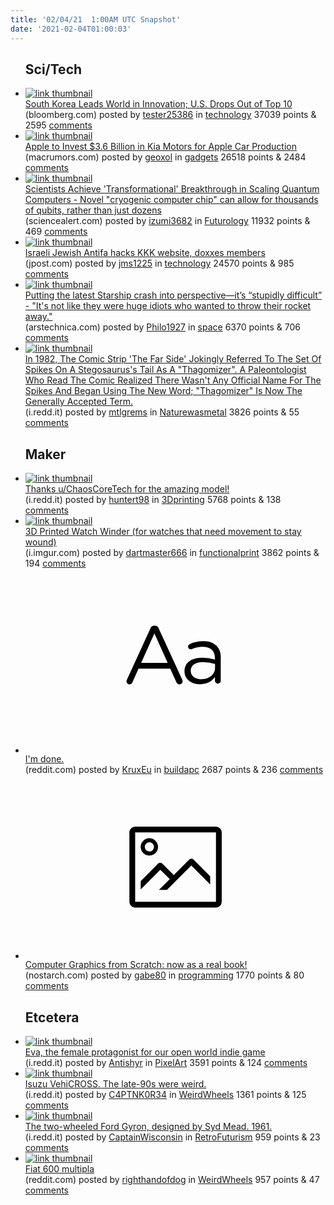 ```yaml
---
title: '02/04/21  1:00AM UTC Snapshot'
date: '2021-02-04T01:00:03'
---
```

<ul>
<h2>Sci/Tech</h2>

<li><a href='https://www.bloomberg.com/news/articles/2021-02-03/south-korea-leads-world-in-innovation-u-s-drops-out-of-top-10'><img src='https://a.thumbs.redditmedia.com/b9LFo3AStU2Gl6heQKxdvaYS3JuKk0_GFxM-VUvpEH8.jpg' alt='link thumbnail'></a><div><div class='linkTitle'><a href='https://www.bloomberg.com/news/articles/2021-02-03/south-korea-leads-world-in-innovation-u-s-drops-out-of-top-10'>South Korea Leads World in Innovation; U.S. Drops Out of Top 10</a></div>(bloomberg.com) posted by <a href='https://www.reddit.com/user/tester25386'>tester25386</a> in <a href='https://www.reddit.com/r/technology'>technology</a> 37039 points & 2595 <a href='https://www.reddit.com/r/technology/comments/lbhkez/south_korea_leads_world_in_innovation_us_drops/'>comments</a></div></li>

<li><a href='https://www.macrumors.com/2021/02/03/apple-car-kia-investment/'><img src='https://b.thumbs.redditmedia.com/cBQ5TaOdhsKt4qlJtFIQA6nJOlMZBGHZJbKI3O_FWys.jpg' alt='link thumbnail'></a><div><div class='linkTitle'><a href='https://www.macrumors.com/2021/02/03/apple-car-kia-investment/'>Apple to Invest $3.6 Billion in Kia Motors for Apple Car Production</a></div>(macrumors.com) posted by <a href='https://www.reddit.com/user/geoxol'>geoxol</a> in <a href='https://www.reddit.com/r/gadgets'>gadgets</a> 26518 points & 2484 <a href='https://www.reddit.com/r/gadgets/comments/lbnjid/apple_to_invest_36_billion_in_kia_motors_for/'>comments</a></div></li>

<li><a href='https://www.sciencealert.com/scientists-achieve-transformational-breakthrough-in-scaling-up-quantum-computers'><img src='https://b.thumbs.redditmedia.com/-AMSOaObVFs5jpTmFaShV4orVKC9O5_qArvIbrDshsc.jpg' alt='link thumbnail'></a><div><div class='linkTitle'><a href='https://www.sciencealert.com/scientists-achieve-transformational-breakthrough-in-scaling-up-quantum-computers'>Scientists Achieve 'Transformational' Breakthrough in Scaling Quantum Computers - Novel "cryogenic computer chip" can allow for thousands of qubits, rather than just dozens</a></div>(sciencealert.com) posted by <a href='https://www.reddit.com/user/izumi3682'>izumi3682</a> in <a href='https://www.reddit.com/r/Futurology'>Futurology</a> 11932 points & 469 <a href='https://www.reddit.com/r/Futurology/comments/lbixzh/scientists_achieve_transformational_breakthrough/'>comments</a></div></li>

<li><a href='https://www.jpost.com/diaspora/antisemitism/israeli-jewish-antifa-hacks-kkk-website-doxxes-members-657546'><img src='https://b.thumbs.redditmedia.com/bwf5Jg7mK3G7ej9RnB2NRj06-Ap-lLnz_qaGe_n3x2M.jpg' alt='link thumbnail'></a><div><div class='linkTitle'><a href='https://www.jpost.com/diaspora/antisemitism/israeli-jewish-antifa-hacks-kkk-website-doxxes-members-657546'>Israeli Jewish Antifa hacks KKK website, doxxes members</a></div>(jpost.com) posted by <a href='https://www.reddit.com/user/jms1225'>jms1225</a> in <a href='https://www.reddit.com/r/technology'>technology</a> 24570 points & 985 <a href='https://www.reddit.com/r/technology/comments/lbtgfk/israeli_jewish_antifa_hacks_kkk_website_doxxes/'>comments</a></div></li>

<li><a href='https://arstechnica.com/science/2021/02/as-starships-crash-understand-this-is-a-stupidly-difficult-thing-to-do/'><img src='https://b.thumbs.redditmedia.com/qLfa7UGywJubKk0Dqfbk3IX0Va840W6cEb4DxeTLBvA.jpg' alt='link thumbnail'></a><div><div class='linkTitle'><a href='https://arstechnica.com/science/2021/02/as-starships-crash-understand-this-is-a-stupidly-difficult-thing-to-do/'>Putting the latest Starship crash into perspective—it’s “stupidly difficult” - "It's not like they were huge idiots who wanted to throw their rocket away."</a></div>(arstechnica.com) posted by <a href='https://www.reddit.com/user/Philo1927'>Philo1927</a> in <a href='https://www.reddit.com/r/space'>space</a> 6370 points & 706 <a href='https://www.reddit.com/r/space/comments/lbquba/putting_the_latest_starship_crash_into/'>comments</a></div></li>

<li><a href='https://i.redd.it/cq0773si89f61.png'><img src='https://b.thumbs.redditmedia.com/cwiupI4DE_o2FrcN5fdRG2FDI6mD_2KVbQYZKtgOC7M.jpg' alt='link thumbnail'></a><div><div class='linkTitle'><a href='https://i.redd.it/cq0773si89f61.png'>In 1982, The Comic Strip 'The Far Side' Jokingly Referred To The Set Of Spikes On A Stegosaurus's Tail As A "Thagomizer". A Paleontologist Who Read The Comic Realized There Wasn't Any Official Name For The Spikes And Began Using The New Word; "Thagomizer" Is Now The Generally Accepted Term.</a></div>(i.redd.it) posted by <a href='https://www.reddit.com/user/mtlgrems'>mtlgrems</a> in <a href='https://www.reddit.com/r/Naturewasmetal'>Naturewasmetal</a> 3826 points & 55 <a href='https://www.reddit.com/r/Naturewasmetal/comments/lbmb53/in_1982_the_comic_strip_the_far_side_jokingly/'>comments</a></div></li>

<h2>Maker</h2>

<li><a href='https://i.redd.it/99v5enlix9f61.jpg'><img src='https://b.thumbs.redditmedia.com/h7KpxEMaRxsaLK9TxI46lNOcm1uhN8QVgZuKOXk75oc.jpg' alt='link thumbnail'></a><div><div class='linkTitle'><a href='https://i.redd.it/99v5enlix9f61.jpg'>Thanks u/ChaosCoreTech for the amazing model!</a></div>(i.redd.it) posted by <a href='https://www.reddit.com/user/huntert98'>huntert98</a> in <a href='https://www.reddit.com/r/3Dprinting'>3Dprinting</a> 5768 points & 138 <a href='https://www.reddit.com/r/3Dprinting/comments/lboui8/thanks_uchaoscoretech_for_the_amazing_model/'>comments</a></div></li>

<li><a href='https://i.imgur.com/bYPGinv.gifv'><img src='https://a.thumbs.redditmedia.com/iHoxfxF7hLcn8bADg6Yl_gHoXpqbCiIk3lL-m6fXty8.jpg' alt='link thumbnail'></a><div><div class='linkTitle'><a href='https://i.imgur.com/bYPGinv.gifv'>3D Printed Watch Winder (for watches that need movement to stay wound)</a></div>(i.imgur.com) posted by <a href='https://www.reddit.com/user/dartmaster666'>dartmaster666</a> in <a href='https://www.reddit.com/r/functionalprint'>functionalprint</a> 3862 points & 194 <a href='https://www.reddit.com/r/functionalprint/comments/lbnz39/3d_printed_watch_winder_for_watches_that_need/'>comments</a></div></li>

<li><a href='https://www.reddit.com/r/buildapc/comments/lbkzd4/im_done/'><svg version='1.1' viewBox='-34 -12 104 64' preserveAspectRatio='xMidYMid slice' xmlns='http://www.w3.org/2000/svg' xmlns:xlink='http://www.w3.org/1999/xlink'>
    <title>text link thumbnail</title>
    <path d='M12.19,8.84a1.45,1.45,0,0,0-1.4-1h-.12a1.46,1.46,0,0,0-1.42,1L1.14,26.56a1.29,1.29,0,0,0-.14.59,1,1,0,0,0,1,1,1.12,1.12,0,0,0,1.08-.77l2.08-4.65h11l2.08,4.59a1.24,1.24,0,0,0,1.12.83,1.08,1.08,0,0,0,1.08-1.08,1.64,1.64,0,0,0-.14-.57ZM6.08,20.71l4.59-10.22,4.6,10.22Z'>
    </path>
    <path d='M32.24,14.78A6.35,6.35,0,0,0,27.6,13.2a11.36,11.36,0,0,0-4.7,1,1,1,0,0,0-.58.89,1,1,0,0,0,.94.92,1.23,1.23,0,0,0,.39-.08,8.87,8.87,0,0,1,3.72-.81c2.7,0,4.28,1.33,4.28,3.92v.5a15.29,15.29,0,0,0-4.42-.61c-3.64,0-6.14,1.61-6.14,4.64v.05c0,2.95,2.7,4.48,5.37,4.48a6.29,6.29,0,0,0,5.19-2.48V26.9a1,1,0,0,0,1,1,1,1,0,0,0,1-1.06V19A5.71,5.71,0,0,0,32.24,14.78Zm-.56,7.7c0,2.28-2.17,3.89-4.81,3.89-1.94,0-3.61-1.06-3.61-2.86v-.06c0-1.8,1.5-3,4.2-3a15.2,15.2,0,0,1,4.22.61Z'>
    </path>
    </svg></a><div><div class='linkTitle'><a href='https://www.reddit.com/r/buildapc/comments/lbkzd4/im_done/'>I'm done.</a></div>(reddit.com) posted by <a href='https://www.reddit.com/user/KruxEu'>KruxEu</a> in <a href='https://www.reddit.com/r/buildapc'>buildapc</a> 2687 points & 236 <a href='https://www.reddit.com/r/buildapc/comments/lbkzd4/im_done/'>comments</a></div></li>

<li><a href='https://nostarch.com/computer-graphics-scratch'><svg version='1.1' viewBox='-34 -14 104 64' preserveAspectRatio='xMidYMid meet' xmlns='http://www.w3.org/2000/svg' xmlns:xlink='http://www.w3.org/1999/xlink'>
    <title>link thumbnail</title>
    <path d='M32,4H4A2,2,0,0,0,2,6V30a2,2,0,0,0,2,2H32a2,2,0,0,0,2-2V6A2,2,0,0,0,32,4ZM4,30V6H32V30Z'></path>
    <path d='M8.92,14a3,3,0,1,0-3-3A3,3,0,0,0,8.92,14Zm0-4.6A1.6,1.6,0,1,1,7.33,11,1.6,1.6,0,0,1,8.92,9.41Z'></path>
    <path d='M22.78,15.37l-5.4,5.4-4-4a1,1,0,0,0-1.41,0L5.92,22.9v2.83l6.79-6.79L16,22.18l-3.75,3.75H15l8.45-8.45L30,24V21.18l-5.81-5.81A1,1,0,0,0,22.78,15.37Z'></path>
    </svg></a><div><div class='linkTitle'><a href='https://nostarch.com/computer-graphics-scratch'>Computer Graphics from Scratch: now as a real book!</a></div>(nostarch.com) posted by <a href='https://www.reddit.com/user/gabe80'>gabe80</a> in <a href='https://www.reddit.com/r/programming'>programming</a> 1770 points & 80 <a href='https://www.reddit.com/r/programming/comments/lbmda2/computer_graphics_from_scratch_now_as_a_real_book/'>comments</a></div></li>

<h2>Etcetera</h2>

<li><a href='https://i.redd.it/iaw992ibe9f61.gif'><img src='https://b.thumbs.redditmedia.com/zFQT5wKtjgBM8ACNpeDeUjcaSK_W7INbeh0s1Qfetxs.jpg' alt='link thumbnail'></a><div><div class='linkTitle'><a href='https://i.redd.it/iaw992ibe9f61.gif'>Eva, the female protagonist for our open world indie game</a></div>(i.redd.it) posted by <a href='https://www.reddit.com/user/Antishyr'>Antishyr</a> in <a href='https://www.reddit.com/r/PixelArt'>PixelArt</a> 3591 points & 124 <a href='https://www.reddit.com/r/PixelArt/comments/lbmu33/eva_the_female_protagonist_for_our_open_world/'>comments</a></div></li>

<li><a href='https://i.redd.it/z62qrtyhg6f61.jpg'><img src='https://a.thumbs.redditmedia.com/TI6zexe6C__1AKnlCdFON3xDihgcv16Wt-UPqphTUS8.jpg' alt='link thumbnail'></a><div><div class='linkTitle'><a href='https://i.redd.it/z62qrtyhg6f61.jpg'>Isuzu VehiCROSS. The late-90s were weird.</a></div>(i.redd.it) posted by <a href='https://www.reddit.com/user/C4PTNK0R34'>C4PTNK0R34</a> in <a href='https://www.reddit.com/r/WeirdWheels'>WeirdWheels</a> 1361 points & 125 <a href='https://www.reddit.com/r/WeirdWheels/comments/lbdtms/isuzu_vehicross_the_late90s_were_weird/'>comments</a></div></li>

<li><a href='https://i.redd.it/bv2e870enbf61.jpg'><img src='https://b.thumbs.redditmedia.com/3tqR_UM2QtiIwnbnDC5s3vivA-Edj3SV_2WNne4uS2w.jpg' alt='link thumbnail'></a><div><div class='linkTitle'><a href='https://i.redd.it/bv2e870enbf61.jpg'>The two-wheeled Ford Gyron, designed by Syd Mead. 1961.</a></div>(i.redd.it) posted by <a href='https://www.reddit.com/user/CaptainWisconsin'>CaptainWisconsin</a> in <a href='https://www.reddit.com/r/RetroFuturism'>RetroFuturism</a> 959 points & 23 <a href='https://www.reddit.com/r/RetroFuturism/comments/lbx9cr/the_twowheeled_ford_gyron_designed_by_syd_mead/'>comments</a></div></li>

<li><a href='https://www.reddit.com/gallery/lbpj62'><img src='https://b.thumbs.redditmedia.com/0T2EEvWqNPGQRwDDSq2EbkDi3LGw8O0DGgg8ko20H-w.jpg' alt='link thumbnail'></a><div><div class='linkTitle'><a href='https://www.reddit.com/gallery/lbpj62'>Fiat 600 multipla</a></div>(reddit.com) posted by <a href='https://www.reddit.com/user/righthandofdog'>righthandofdog</a> in <a href='https://www.reddit.com/r/WeirdWheels'>WeirdWheels</a> 957 points & 47 <a href='https://www.reddit.com/r/WeirdWheels/comments/lbpj62/fiat_600_multipla/'>comments</a></div></li>

</ul>
